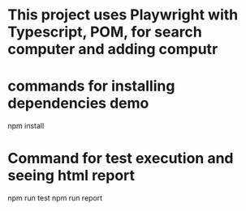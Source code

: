 # This project uses Playwright with Typescript, POM, for search computer and adding computr

# commands for installing dependencies demo
npm install

# Command for test execution and seeing html report
npm run test
npm run report
